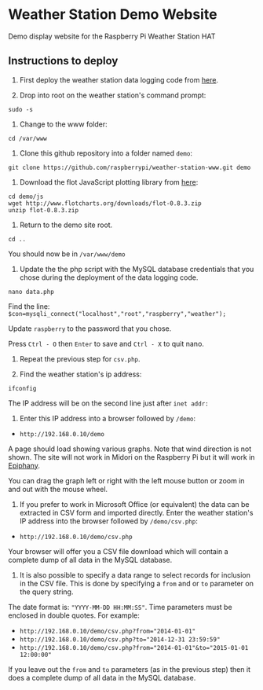 Weather Station Demo Website
========================

Demo display website for the Raspberry Pi Weather Station HAT

## Instructions to deploy

1. First deploy the weather station data logging code from [here](https://github.com/raspberrypi/weather-station).

1. Drop into root on the weather station's command prompt:

  `sudo -s`
1. Change to the www folder:

  `cd /var/www`
1. Clone this github repository into a folder named `demo`:

  `git clone https://github.com/raspberrypi/weather-station-www.git demo`
  
1. Download the flot JavaScript plotting library from [here](http://www.flotcharts.org/):

  ```
  cd demo/js
  wget http://www.flotcharts.org/downloads/flot-0.8.3.zip
  unzip flot-0.8.3.zip
  ```
1. Return to the demo site root.

  `cd ..`
  
  You should now be in `/var/www/demo`
  
1. Update the the php script with the MySQL database credentials that you chose during the deployment of the data logging code.

  `nano data.php`
  
  Find the line: `$con=mysqli_connect("localhost","root","raspberry","weather");`
  
  Update `raspberry` to the password that you chose.
  
  Press `Ctrl - O` then `Enter` to save and `Ctrl - X` to quit nano.
  
1. Repeat the previous step for `csv.php`.

1. Find the weather station's ip address:

  `ifconfig`
  
  The IP address will be on the second line just after `inet addr:`
1. Enter this IP address into a browser followed by `/demo`:

  - `http://192.168.0.10/demo`
  
  A page should load showing various graphs. Note that wind direction is not shown.
  The site will not work in Midori on the Raspberry Pi but it will work in [Epiphany](http://www.raspberrypi.org/web-browser-released/).
  
  You can drag the graph left or right with the left mouse button or zoom in and out with the mouse wheel.

1. If you prefer to work in Microsoft Office (or equivalent) the data can be extracted in CSV form and imported directly. Enter the weather station's IP address into the browser followed by `/demo/csv.php`:

  - `http://192.168.0.10/demo/csv.php`
  
  Your browser will offer you a CSV file download which will contain a complete dump of all data in the MySQL database.
1. It is also possible to specify a data range to select records for inclusion in the CSV file. This is done by specifying a `from` and or `to` parameter on the query string.

  The date format is: `"YYYY-MM-DD HH:MM:SS"`. Time parameters must be enclosed in double quotes. For example:

  - `http://192.168.0.10/demo/csv.php?from="2014-01-01"`
  - `http://192.168.0.10/demo/csv.php?to="2014-12-31 23:59:59"`
  - `http://192.168.0.10/demo/csv.php?from="2014-01-01"&to="2015-01-01 12:00:00"`

  If you leave out the `from` and `to` parameters (as in the previous step) then it does a complete dump of all data in the MySQL database.
